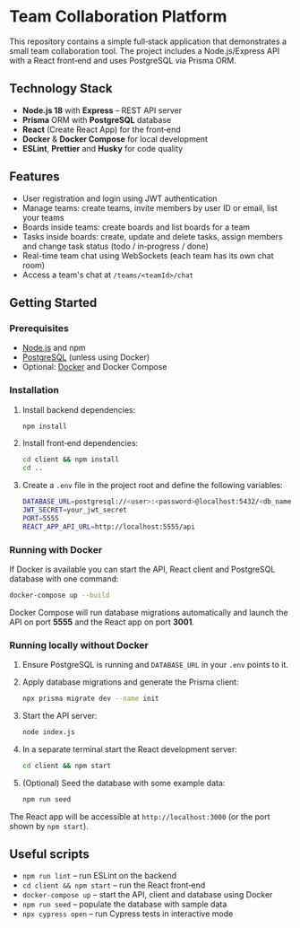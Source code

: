 # Team Collaboration Platform

This repository contains a simple full‑stack application that demonstrates a small team collaboration tool. The project includes a Node.js/Express API with a React front‑end and uses PostgreSQL via Prisma ORM.

## Technology Stack

- **Node.js 18** with **Express** – REST API server
- **Prisma** ORM with **PostgreSQL** database
- **React** (Create React App) for the front‑end
- **Docker** & **Docker Compose** for local development
- **ESLint**, **Prettier** and **Husky** for code quality

## Features

- User registration and login using JWT authentication
- Manage teams: create teams, invite members by user ID or email, list your teams
- Boards inside teams: create boards and list boards for a team
- Tasks inside boards: create, update and delete tasks, assign members and change task status (todo / in‑progress / done)
- Real-time team chat using WebSockets (each team has its own chat room)
- Access a team's chat at `/teams/<teamId>/chat`

## Getting Started

### Prerequisites

- [Node.js](https://nodejs.org/) and npm
- [PostgreSQL](https://www.postgresql.org/) (unless using Docker)
- Optional: [Docker](https://www.docker.com/) and Docker Compose

### Installation

1. Install backend dependencies:
   ```bash
   npm install
   ```
2. Install front‑end dependencies:
   ```bash
   cd client && npm install
   cd ..
   ```
3. Create a `.env` file in the project root and define the following variables:
   ```bash
   DATABASE_URL=postgresql://<user>:<password>@localhost:5432/<db_name>
   JWT_SECRET=your_jwt_secret
   PORT=5555
   REACT_APP_API_URL=http://localhost:5555/api
   ```

### Running with Docker

If Docker is available you can start the API, React client and PostgreSQL database with one command:

```bash
docker-compose up --build
```

Docker Compose will run database migrations automatically and launch the API on port **5555** and the React app on port **3001**.

### Running locally without Docker

1. Ensure PostgreSQL is running and `DATABASE_URL` in your `.env` points to it.
2. Apply database migrations and generate the Prisma client:
   ```bash
   npx prisma migrate dev --name init
   ```
3. Start the API server:
   ```bash
   node index.js
   ```
4. In a separate terminal start the React development server:

   ```bash
   cd client && npm start
   ```

5. (Optional) Seed the database with some example data:
   ```bash
   npm run seed
   ```

The React app will be accessible at `http://localhost:3000` (or the port shown by `npm start`).

## Useful scripts

- `npm run lint` – run ESLint on the backend
- `cd client && npm start` – run the React front‑end
- `docker-compose up` – start the API, client and database using Docker
- `npm run seed` – populate the database with sample data
- `npx cypress open` – run Cypress tests in interactive mode
